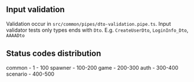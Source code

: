 ## Input validation

Validation occur in `src/common/pipes/dto-validation.pipe.ts`. 
Input validator tests only types ends with `Dto`. E.g. `CreateUserDto`, `LoginInfo_Dto`, `AAAADto`

## Status codes distribution

common - 1 - 100
spawner - 100-200
game - 200-300
auth - 300-400
scenario - 400-500
